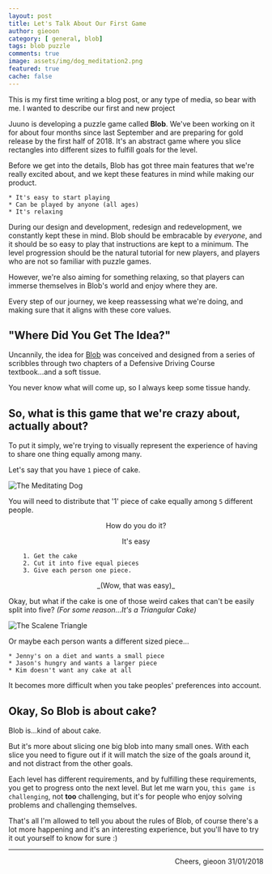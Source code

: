 ```yaml
---
layout: post
title: Let's Talk About Our First Game
author: gieoon
category: [ general, blob]
tags: blob puzzle
comments: true
image: assets/img/dog_meditation2.png
featured: true
cache: false
---
```


This is my first time writing a blog post, or any type of media, so bear with me.  I wanted to describe our first and new project

Juuno is developing a puzzle game called **Blob**. We've been working on it for about four months since last September and are preparing for gold release by the first half of 2018. It's an abstract game where you slice rectangles into different sizes to fulfill goals for the level.

Before we get into the details, Blob has got three main features that we're really excited about, and we kept these features in mind while making our product.

	* It's easy to start playing
	* Can be played by anyone (all ages)
	* It's relaxing 

During our design and development, redesign and redevelopment, we constantly kept these in mind. Blob should be embracable by _everyone_, and it should be so easy to play that instructions are kept to a minimum. The level progression should be the natural tutorial for new players, and players who are not so familiar with puzzle games.

However, we're also aiming for something relaxing, so that players can immerse themselves in Blob's world and enjoy where they are.

Every step of our journey, we keep reassessing what we're doing, and making sure that it aligns with these core values.

## "Where Did You Get The Idea?"

Uncannily, the idea for [Blob](https://juunoco.github.io/blob) was conceived and designed from a series of scribbles through two chapters of a Defensive Driving Course textbook...and a soft tissue. 

You never know what will come up, so I always keep some tissue handy.

## So, what is this game that we're crazy about, actually about?

To put it simply, we're trying to visually represent the experience of having to share one thing equally among many. 

Let's say that you have `1` piece of cake. 

![The Meditating Dog](http://juunoco.github.io/blog/assets/img/dog_meditation2.png)

You will need to distribute that '1' piece of cake equally among `5` different people. 
<center>How do you do it?

It's easy</center>

		1. Get the cake
		2. Cut it into five equal pieces
		3. Give each person one piece. 

<center>
		_(Wow, that was easy)_
</center>

Okay, but what if the cake is one of those weird cakes that can't be easily split into five? _(For some reason...It's a Triangular Cake)_

![The Scalene Triangle](http://juunoco.github.io/blog/assets/img/scalene_triangle2.png)

Or maybe each person wants a different sized piece...

	* Jenny's on a diet and wants a small piece
	* Jason's hungry and wants a larger piece
	* Kim doesn't want any cake at all

It becomes more difficult when you take peoples' preferences into account.

## Okay, So Blob is about cake?

Blob is...kind of about cake.

But it's more about slicing one big blob into many small ones. With each slice you need to figure out if it will match the size of the goals around it, and not distract from the other goals.

Each level has different requirements, and by fulfilling these requirements, you get to progress onto the next level. But let me warn you, `this game is challenging`, not __too__ challenging, but it's for people who enjoy solving problems and challenging themselves. 

That's all I'm allowed to tell you about the rules of Blob, of course there's a lot more happening and it's an interesting experience, but you'll have to try it out yourself to know for sure :)


---

<div style="text-align: right">
Cheers, gieoon 31/01/2018
</div>





